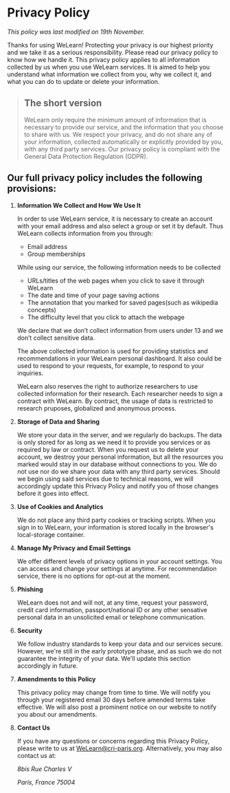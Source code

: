 # Privacy Policy

_This policy was last modified on 19th November._


Thanks for using WeLearn! Protecting your privacy is our highest priority and we take it as a serious responsibility. Please read our privacy policy to know how we handle it. This privacy policy applies to all information collected by us when you use WeLearn services. It is aimed to help you understand what information we collect from you, why we collect it, and what you can do to update or delete your information.


> ## The short version
> WeLearn only require the minimum amount of information that is necessary to provide our service, and the information that you choose to share with us. We respect your privacy, and do not share any of your information, collected automatically or explicitly provided by you, with any third party services. Our privacy policy is compliant with the General Data Protection Regulation (GDPR). 

## Our full privacy policy includes the following provisions:

1. **Information We Collect and How We Use It**

    In order to use WeLearn service, it is necessary to create an account with your email address and also select a group or set it by default. Thus WeLearn collects information from you through:

    * Email address
    * Group memberships

    While using our service, the following information needs to be collected

    * URLs/titles of the web pages when you click to save it through WeLearn
    * The date and time of your page saving actions
    * The annotation that you marked for saved pages(such as wikipedia concepts)
    * The difficulty level that you click to attach the webpage

    We declare that we don’t collect information from users under 13 and we don’t collect sensitive data.

    The above collected information is used for providing statistics and recommendations in your WeLearn personal dashboard. It also could be used to respond to your requests, for example, to respond to your inquiries.
    
    WeLearn also reserves the right to authorize researchers to use collected information for their research. Each researcher needs to sign a contract with WeLearn. By contract, the usage of data is restricted to research pruposes, globalized and anonymous process.

2. **Storage of Data and Sharing**

    We store your data in the server, and we regularly do backups. The data is only stored for as long as we need it to provide you services or as required by law or contract. When you request us to delete your account, we destroy your personal information, but all the resources you marked would stay in our database without connections to you. We do not use nor do we share your data with any third party services. Should we begin using said services due to technical reasons, we will accordingly update this Privacy Policy and notify you of those changes before it goes into effect.


3. **Use of Cookies and Analytics**

    We do not place any third party cookies or tracking scripts. When you sign in to WeLearn, your information is stored locally in the browser's local-storage container.


4. **Manage My Privacy and Email Settings**
  
    We offer different levels of privacy options in your account settings. You can access and change your settings at anytime. For recommendation service, there is no options for opt-out at the moment.

5. **Phishing**

    WeLearn does not and will not, at any time, request your password, credit card information, passport/national ID or any other sensative personal data in an unsolicited email or telephone communication.


6. **Security**

    We follow industry standards to keep your data and our services secure. However, we're still in the early prototype phase, and as such we do not guarantee the integrity of your data. We'll update this section accordingly in future.


7. **Amendments to this Policy**

    This privacy policy may change from time to time. We will notify you through your registered email 30 days before amended terms take effective. We will also post a prominent notice on our website to notify you about our amendments.


8. **Contact Us**

    If you have any questions or concerns regarding this Privacy Policy, please write to us at [WeLearn@cri-paris.org][email]. Alternatively, you may also contact us at:

    <address>
      8bis Rue Charles V

      Paris, France 75004
    </address>    

[email]: mailto:welearn@cri-paris.org
